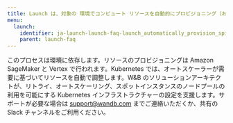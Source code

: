 ```yaml
---
title: Launch は、対象の 環境でコンピュート リソースを自動的にプロビジョニング（および停止）してくれますか？
menu:
  launch:
    identifier: ja-launch-launch-faq-launch_automatically_provision_spin_compute_resources_target_environment
    parent: launch-faq
---
```


このプロセスは環境に依存します。リソースのプロビジョニングは Amazon SageMaker と Vertex で行われます。Kubernetes では、オートスケーラーが需要に基づいてリソースを自動で調整します。W&B のソリューションアーキテクトが、リトライ、オートスケーリング、スポットインスタンスのノードプールの利用を可能にする Kubernetes インフラストラクチャーの設定を支援します。サポートが必要な場合は support@wandb.com までご連絡いただくか、共有の Slack チャンネルをご利用ください。